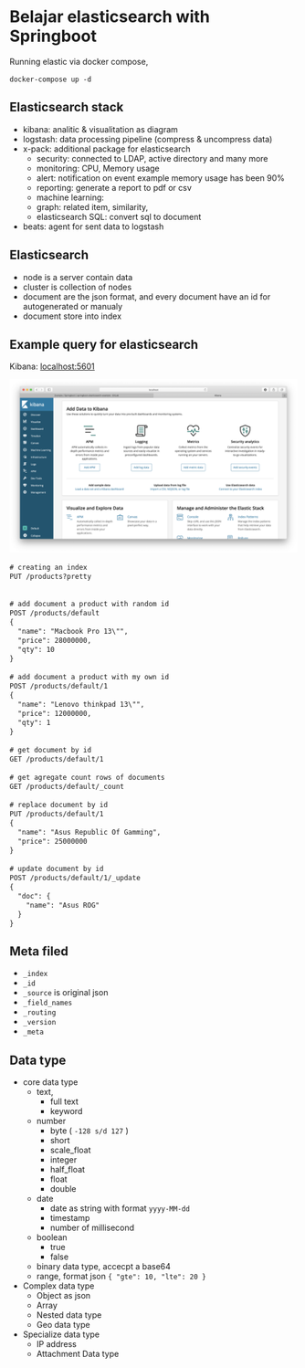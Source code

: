 # Belajar elasticsearch with Springboot

Running elastic via docker compose,

```docker
docker-compose up -d
```

## Elasticsearch stack

- kibana: analitic & visualitation as diagram
- logstash: data processing pipeline (compress & uncompress data)
- x-pack: additional package for elasticsearch
    - security: connected to LDAP, active directory and many more
    - monitoring: CPU, Memory usage
    - alert: notification on event example memory usage has been 90%
    - reporting: generate a report to pdf or csv
    - machine learning: 
    - graph: related item, similarity, 
    - elasticsearch SQL: convert sql to document
- beats: agent for sent data to logstash

## Elasticsearch

- node is a server contain data
- cluster is collection of nodes
- document are the json format, and every document have an id for autogenerated or manualy
- document store into index

## Example query for elasticsearch

Kibana: [localhost:5601](http://localhost:5601)

![kibana scree](/docs/images/kibana.png)

```http request
# creating an index
PUT /products?pretty


# add document a product with random id
POST /products/default
{
  "name": "Macbook Pro 13\"",
  "price": 28000000,
  "qty": 10
}

# add document a product with my own id
POST /products/default/1
{
  "name": "Lenovo thinkpad 13\"",
  "price": 12000000,
  "qty": 1
}

# get document by id
GET /products/default/1

# get agregate count rows of documents
GET /products/default/_count

# replace document by id
PUT /products/default/1
{
  "name": "Asus Republic Of Gamming",
  "price": 25000000
}

# update document by id
POST /products/default/1/_update
{
  "doc": {
    "name": "Asus ROG"
  }
}
```

## Meta filed

- `_index`
- `_id`
- `_source` is original json
- `_field_names`
- `_routing`
- `_version`
- `_meta`

## Data type

- core data type
    - text,
        - full text
        - keyword
    - number
        - byte ( `-128 s/d 127` )
        - short
        - scale_float
        - integer
        - half_float
        - float
        - double
    - date
        - date as string with format `yyyy-MM-dd`
        - timestamp
        - number of millisecond
    - boolean
        - true
        - false
    - binary data type, accecpt a base64
    - range, format json `{ "gte": 10, "lte": 20 }`
- Complex data type
    - Object as json
    - Array
    - Nested data type
    - Geo data type
- Specialize data type
    - IP address
    - Attachment Data type
    


